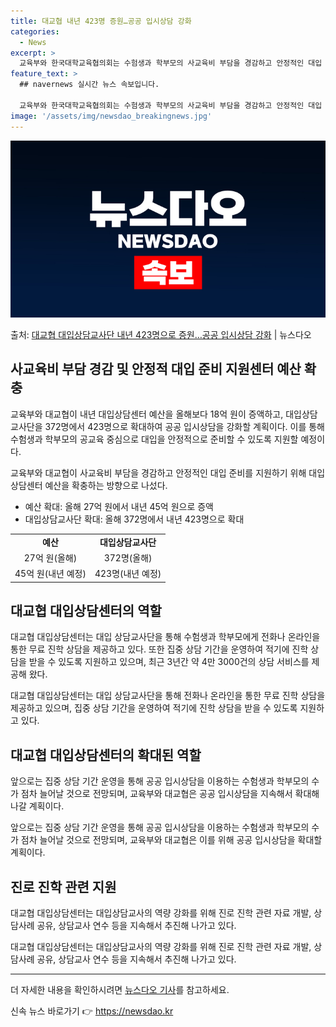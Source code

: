 ```yaml
---
title: 대교협 내년 423명 증원…공공 입시상담 강화
categories:
  - News
excerpt: >
  교육부와 한국대학교육협의회는 수험생과 학부모의 사교육비 부담을 경감하고 안정적인 대입 준비를 지원하기 위해 …
feature_text: >
  ## navernews 실시간 뉴스 속보입니다.

  교육부와 한국대학교육협의회는 수험생과 학부모의 사교육비 부담을 경감하고 안정적인 대입 준비를 지원하기 위해 …
image: '/assets/img/newsdao_breakingnews.jpg'
---
```


![뉴스다오 속보](/assets/img/newsdao_breakingnews.jpg)

<p>출처: <a href="https://newsdao.kr/2890" rel="dofollow">대교협 대입상담교사단 내년 423명으로 증원…공공 입시상담 강화</a> | 뉴스다오</p>

<h2 data-ke-size="size26">사교육비 부담 경감 및 안정적 대입 준비 지원센터 예산 확충</h2>
교육부와 대교협이 내년 대입상담센터 예산을 올해보다 18억 원이 증액하고, 대입상담교사단을 372명에서 423명으로 확대하여 공공 입시상담을 강화할 계획이다. 이를 통해 수험생과 학부모의 공교육 중심으로 대입을 안정적으로 준비할 수 있도록 지원할 예정이다.

<p data-ke-size="size16">교육부와 대교협이 사교육비 부담을 경감하고 안정적인 대입 준비를 지원하기 위해 대입상담센터 예산을 확충하는 방향으로 나섰다.</p>

<ul>
  <li>예산 확대: 올해 27억 원에서 내년 45억 원으로 증액</li>
  <li>대입상담교사단 확대: 올해 372명에서 내년 423명으로 확대</li>
</ul>

<table>
  <tr>
    <td style="text-align: center; height: 17px;"><b>예산</b></td>
    <td style="text-align: center; height: 17px;"><b>대입상담교사단</b></td>
  </tr>
  <tr>
    <td style="text-align: center; height: 17px;">27억 원(올해)</td>
    <td style="text-align: center; height: 17px;">372명(올해)</td>
  </tr>
  <tr>
    <td style="text-align: center; height: 17px;">45억 원(내년 예정)</td>
    <td style="text-align: center; height: 17px;">423명(내년 예정)</td>
  </tr>
</table>

<h2 data-ke-size="size26">대교협 대입상담센터의 역할</h2>
대교협 대입상담센터는 대입 상담교사단을 통해 수험생과 학부모에게 전화나 온라인을 통한 무료 진학 상담을 제공하고 있다. 또한 집중 상담 기간을 운영하여 적기에 진학 상담을 받을 수 있도록 지원하고 있으며, 최근 3년간 약 4만 3000건의 상담 서비스를 제공해 왔다.

<p data-ke-size="size16">대교협 대입상담센터는 대입 상담교사단을 통해 전화나 온라인을 통한 무료 진학 상담을 제공하고 있으며, 집중 상담 기간을 운영하여 적기에 진학 상담을 받을 수 있도록 지원하고 있다.</p>

<h2 data-ke-size="size26">대교협 대입상담센터의 확대된 역할</h2>
앞으로는 집중 상담 기간 운영을 통해 공공 입시상담을 이용하는 수험생과 학부모의 수가 점차 늘어날 것으로 전망되며, 교육부와 대교협은 공공 입시상담을 지속해서 확대해 나갈 계획이다.

<p data-ke-size="size16">앞으로는 집중 상담 기간 운영을 통해 공공 입시상담을 이용하는 수험생과 학부모의 수가 점차 늘어날 것으로 전망되며, 교육부와 대교협은 이를 위해 공공 입시상담을 확대할 계획이다.</p>

<h2 data-ke-size="size26">진로 진학 관련 지원</h2>
대교협 대입상담센터는 대입상담교사의 역량 강화를 위해 진로 진학 관련 자료 개발, 상담사례 공유, 상담교사 연수 등을 지속해서 추진해 나가고 있다.

<p data-ke-size="size16">대교협 대입상담센터는 대입상담교사의 역량 강화를 위해 진로 진학 관련 자료 개발, 상담사례 공유, 상담교사 연수 등을 지속해서 추진해 나가고 있다.</p>

<hr>

<p data-ke-size="size16">더 자세한 내용을 확인하시려면 <a href="https://newsdao.kr/2890">뉴스다오 기사</a>를 참고하세요.</p>
 

신속 뉴스 바로가기 👉 <a href="https://newsdao.kr" rel="dofollow">https://newsdao.kr</a>


